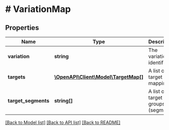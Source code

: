 # # VariationMap

## Properties

Name | Type | Description | Notes
------------ | ------------- | ------------- | -------------
**variation** | **string** | The variation identifier |
**targets** | [**\OpenAPI\Client\Model\TargetMap[]**](TargetMap.md) | A list of target mappings | [optional]
**target_segments** | **string[]** | A list of target groups (segments) | [optional]

[[Back to Model list]](../../README.md#models) [[Back to API list]](../../README.md#endpoints) [[Back to README]](../../README.md)

